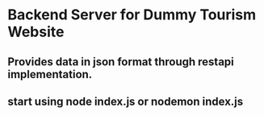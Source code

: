 # Backend Server for Dummy Tourism Website

## Provides data in json format through restapi implementation.

## start using node index.js or nodemon index.js
